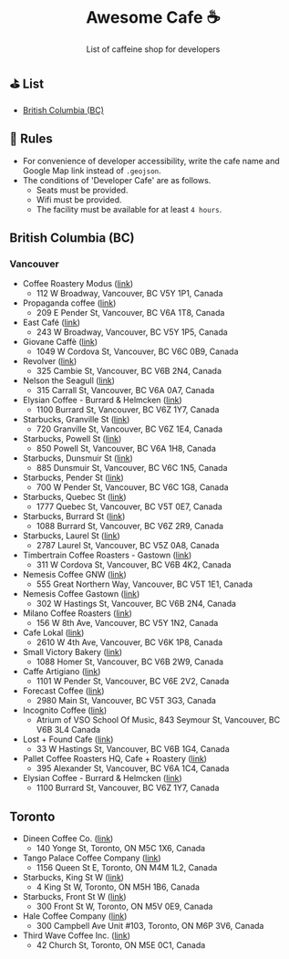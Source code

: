 <h1 align="center">Awesome Cafe ☕</h1> 
<p align="center">List of caffeine shop for developers</p>

## ⛳️ List

- [British Columbia (BC)](#british-columbia-bc)

## 🔰 Rules

- For convenience of developer accessibility, write the cafe name and Google Map link instead of `.geojson`.
- The conditions of 'Developer Cafe' are as follows.
   - Seats must be provided.
   - Wifi must be provided.
   - The facility must be available for at least `4 hours`.

## British Columbia (BC)

### Vancouver

- Coffee Roastery Modus ([link](https://goo.gl/maps/HWzZLZ8Jj6eFVSfx9))
   - 112 W Broadway, Vancouver, BC V5Y 1P1, Canada
- Propaganda coffee ([link](https://goo.gl/maps/cWtW8jaLGZwBewzq7))
   - 209 E Pender St, Vancouver, BC V6A 1T8, Canada
- East Café ([link](https://goo.gl/maps/2CVAWhyGTNXHskVk9))
   - 243 W Broadway, Vancouver, BC V5Y 1P5, Canada
- Giovane Caffè ([link](https://g.page/giovanecaffe?share))
   - 1049 W Cordova St, Vancouver, BC V6C 0B9, Canada
- Revolver ([link](https://goo.gl/maps/hfvpPADRGakoCi7n9))
   - 325 Cambie St, Vancouver, BC V6B 2N4, Canada
- Nelson the Seagull ([link](https://goo.gl/maps/7cxTLHAj1TXeH7va8))
   - 315 Carrall St, Vancouver, BC V6A 0A7, Canada
- Elysian Coffee - Burrard & Helmcken ([link](https://goo.gl/maps/THwjY4QSpQBRcdMRA))
   - 1100 Burrard St, Vancouver, BC V6Z 1Y7, Canada
- Starbucks, Granville St ([link](https://goo.gl/maps/7CtPLXFw2rCWGAyH7))
   - 720 Granville St, Vancouver, BC V6Z 1E4, Canada
- Starbucks, Powell St ([link](https://goo.gl/maps/MGz36LwHcBqEXC8g7))
   - 850 Powell St, Vancouver, BC V6A 1H8, Canada
- Starbucks, Dunsmuir St ([link](https://goo.gl/maps/SX6Zo1VXYvhTwgbEA))
   - 885 Dunsmuir St, Vancouver, BC V6C 1N5, Canada
- Starbucks, Pender St ([link](https://goo.gl/maps/6FCsV9qdfTFFUfof8))
   - 700 W Pender St, Vancouver, BC V6C 1G8, Canada
- Starbucks, Quebec St ([link](https://goo.gl/maps/3mubHoA5MxVzR7Lj7))
   - 1777 Quebec St, Vancouver, BC V5T 0E7, Canada
- Starbucks, Burrard St ([link](https://goo.gl/maps/wKxn9fdCmgif5aPz7))
   - 1088 Burrard St, Vancouver, BC V6Z 2R9, Canada
- Starbucks, Laurel St ([link](https://goo.gl/maps/GmhrHzy1FFAs1rXo6))
   - 2787 Laurel St, Vancouver, BC V5Z 0A8, Canada
- Timbertrain Coffee Roasters - Gastown ([link](https://g.page/TimbertrainCoffee?share))
   - 311 W Cordova St, Vancouver, BC V6B 4K2, Canada
- Nemesis Coffee GNW ([link](https://goo.gl/maps/oDGx7Q2gQMe6QPPZ9))
   - 555 Great Northern Way, Vancouver, BC V5T 1E1, Canada
- Nemesis Coffee Gastown ([link](https://maps.app.goo.gl/kHSdq3bskBkty6i98?g_st=ic))
   - 302 W Hastings St, Vancouver, BC V6B 2N4, Canada
- Milano Coffee Roasters ([link](https://goo.gl/maps/vryMrBUo3U55hf8k6))
   - 156 W 8th Ave, Vancouver, BC V5Y 1N2, Canada
- Cafe Lokal ([link](https://goo.gl/maps/GU4CNBrJjK2fSisP8))
   - 2610 W 4th Ave, Vancouver, BC V6K 1P8, Canada
- Small Victory Bakery ([link](https://goo.gl/maps/TmeFpboF1tbFdtVT6))
   - 1088 Homer St, Vancouver, BC V6B 2W9, Canada
- Caffe Artigiano ([link](https://goo.gl/maps/rvgnuKc8hL3wLz9Y7))
   - 1101 W Pender St, Vancouver, BC V6E 2V2, Canada
- Forecast Coffee ([link](https://goo.gl/maps/MjL29DqpkuyJ76au5))
   - 2980 Main St, Vancouver, BC V5T 3G3, Canada
- Incognito Coffee ([link](https://maps.app.goo.gl/6AqLDGbHum8yUMh96?g_st=ic))
   - Atrium of VSO School Of Music, 843 Seymour St, Vancouver, BC V6B 3L4 Canada
- Lost + Found Cafe ([link](https://goo.gl/maps/iyGZHRZMsDnBaYZ1A))
   - 33 W Hastings St, Vancouver, BC V6B 1G4, Canada
- Pallet Coffee Roasters HQ, Cafe + Roastery ([link](https://goo.gl/maps/8Hiiokg6whDbzBTm6))
   - 395 Alexander St, Vancouver, BC V6A 1C4, Canada
- Elysian Coffee - Burrard & Helmcken ([link](https://goo.gl/maps/9dh1YK3hbdKvebp78))
   - 1100 Burrard St, Vancouver, BC V6Z 1Y7, Canada

## Toronto

- Dineen Coffee Co. ([link](https://goo.gl/maps/UvAuPSxN4nzPcsY1A))
   - 140 Yonge St, Toronto, ON M5C 1X6, Canada
- Tango Palace Coffee Company ([link](https://goo.gl/maps/xGMvJBssZAVvpA1EA))
   - 1156 Queen St E, Toronto, ON M4M 1L2, Canada
- Starbucks, King St W ([link](https://goo.gl/maps/mmtgxPaprgVHUyPV6))
   - 4 King St W, Toronto, ON M5H 1B6, Canada
- Starbucks, Front St W ([link](https://goo.gl/maps/kK8gUNtKQandXiMC6))
   - 300 Front St W, Toronto, ON M5V 0E9, Canada
- Hale Coffee Company ([link](https://goo.gl/maps/XMLsqQ7vt5Yc5bCe9))
   - 300 Campbell Ave Unit #103, Toronto, ON M6P 3V6, Canada
- Third Wave Coffee Inc. ([link](https://goo.gl/maps/WvyTie6yjCBZKSgNA))
   - 42 Church St, Toronto, ON M5E 0C1, Canada
